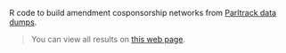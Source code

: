 R code to build amendment cosponsorship networks from [Parltrack data dumps](http://parltrack.euwiki.org/dumps/).

> You can view all results on [this web page](http://briatte.org/epam/).
